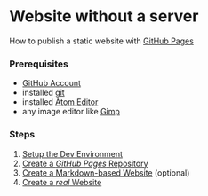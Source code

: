 # Website without a server
How to publish a static website with [GitHub Pages](https://help.github.com/articles/what-is-github-pages/)

### Prerequisites
- [GitHub Account](https://github.com/)
- installed [git](https://git-scm.com/downloads)
- installed [Atom Editor](https://atom.io/)
- any image editor like [Gimp](https://www.gimp.org/downloads/)

### Steps
1. [Setup the Dev Environment](./environment.md)
2. [Create a _GitHub Pages_ Repository](./repository.md)
3. [Create a Markdown-based Website](./markdown-website.md) (optional)
4. [Create a _real_ Website](./markdown-website.md)
